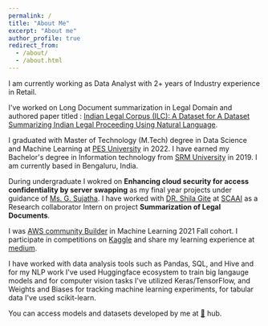 ```yaml
---
permalink: /
title: "About Me"
excerpt: "About me"
author_profile: true
redirect_from: 
  - /about/
  - /about.html
---
```



I am currently working as Data Analyst with 2+ years of Industry experience in Retail.

I've worked on Long Document summarization in Legal Domain and authored paper titled :  [Indian Legal Corpus (ILC): A Dataset for A Dataset Summarizing Indian Legal Proceeding Using Natural Language](https://www.espublisher.com/journals/articledetails/1022). 


I graduated with  Master of Technology (M.Tech) degree in Data Science and Machine Learning at [PES University](https://pes.edu/) in 2022. I have earned my Bachelor's degree in Information technology from [SRM University](https://www.srmist.edu.in) in 2019. I am currently based in Bengaluru, India. 

During undergraduate I wokred on **Enhancing cloud security for access confidentiality by server swapping** as my final year projects under guidance of [Ms. G. Sujatha](https://www.srmist.edu.in/department-of-networking-and-communications/faculty/g-sujatha). 
I have worked with [DR. Shila Gite](https://scholar.google.co.in/citations?user=VKolPrMAAAAJ&hl=en) at [SCAAI](https://scaai.edu.in/) as a Research collaborator Intern on project **Summarization of Legal Documents**.


I was [AWS community Builder](https://aws.amazon.com/developer/community/community-builders/community-builders-directory/?cb-cards.sort-by=item.additionalFields.cbName&cb-cards.sort-order=asc&awsf.builder-category=cb-type%23ai-ml&awsf.location=location%23apac&awsf.year=year%232021&awsm.page-cb-cards=2) in Machine Learning 2021 Fall cohort. I participate in competitions on [Kaggle](https://www.kaggle.com/undersc0re) and share my learning experience at [medium](d0r1h.medium.com).


I have worked with data analysis tools such as Pandas, SQL, and Hive and for my NLP work I've used Huggingface ecosystem to train big langauge models and for computer vision tasks I've utilized Keras/TensorFlow, and Weights and Biases for tracking machine learning experiments, for tabular data I've used scikit-learn. 

You can access models and datasets developed by me at [🤗](https://huggingface.co/d0r1h) hub. 

